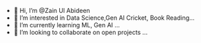 - 👋 Hi, I’m @Zain Ul Abideen
- 👀 I’m interested in Data Science,Gen AI Cricket, Book Reading...
- 🌱 I’m currently learning ML, Gen AI  ...
- 💞️ I’m looking to collaborate on open projects ...

<!---
Zain-Ul-Abidden/Zain-Ul-Abidden is a ✨ special ✨ repository because its `README.md` (this file) appears on your GitHub profile.
You can click the Preview link to take a look at your changes.
--->
